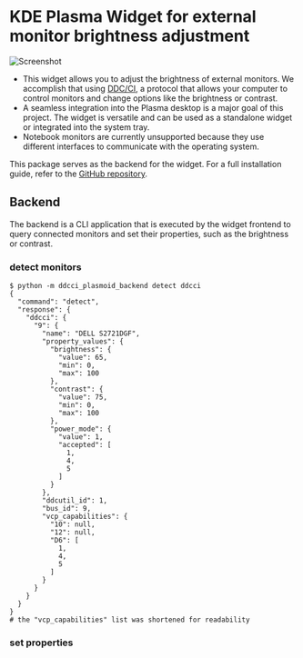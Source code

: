 # KDE Plasma Widget for external monitor brightness adjustment

![Screenshot](https://raw.githubusercontent.com/davidhi7/ddcci-plasmoid/main/screenshots/banner.png)

* This widget allows you to adjust the brightness of external monitors. We accomplish that using [DDC/CI](https://en.wikipedia.org/wiki/Display_Data_Channel#DDC/CI), a protocol that allows your computer to control monitors and change options like the brightness or contrast.
* A seamless integration into the Plasma desktop is a major goal of this project. The widget is versatile and can be used as a standalone widget or integrated into the system tray.
* Notebook monitors are currently unsupported because they use different interfaces to communicate with the operating system.

This package serves as the backend for the widget.
For a full installation guide, refer to the [GitHub repository](https://github.com/davidhi7/ddcci-plasmoid).

## Backend

The backend is a CLI application that is executed by the widget frontend to query connected monitors and set their properties, such as the brightness or contrast.

### detect monitors

```
$ python -m ddcci_plasmoid_backend detect ddcci
{
  "command": "detect",
  "response": {
    "ddcci": {
      "9": {
        "name": "DELL S2721DGF",
        "property_values": {
          "brightness": {
            "value": 65,
            "min": 0,
            "max": 100
          },
          "contrast": {
            "value": 75,
            "min": 0,
            "max": 100
          },
          "power_mode": {
            "value": 1,
            "accepted": [
              1,
              4,
              5
            ]
          }
        },
        "ddcutil_id": 1,
        "bus_id": 9,
        "vcp_capabilities": {
          "10": null,
          "12": null,
          "D6": [
            1,
            4,
            5
          ]
        }
      }
    }
  }
}
# the "vcp_capabilities" list was shortened for readability
```

### set properties
